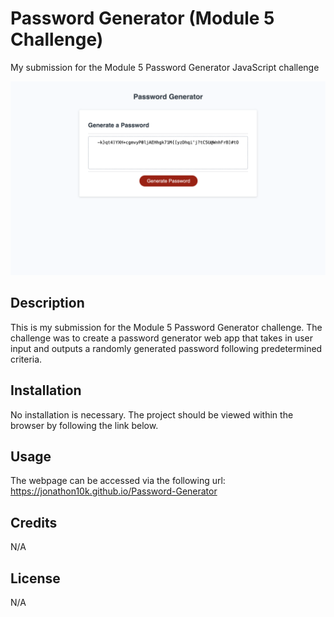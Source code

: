 # Password Generator (Module 5 Challenge)
My submission for the Module 5 Password Generator JavaScript challenge

![Password Generator preview](./assets/screenshot.png)

## Description

This is my submission for the Module 5 Password Generator challenge. The challenge was to create a password generator web app that takes in user input and outputs a randomly generated password following predetermined criteria.


## Installation

No installation is necessary. The project should be viewed within the browser by following the link below.

## Usage

The webpage can be accessed via the following url: https://jonathon10k.github.io/Password-Generator


## Credits

N/A

## License

N/A

